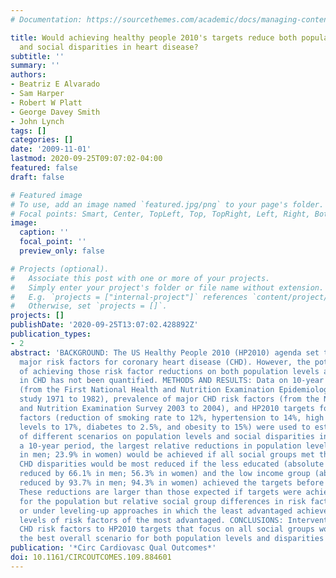 ```yaml
---
# Documentation: https://sourcethemes.com/academic/docs/managing-content/

title: Would achieving healthy people 2010's targets reduce both population levels
  and social disparities in heart disease?
subtitle: ''
summary: ''
authors:
- Beatriz E Alvarado
- Sam Harper
- Robert W Platt
- George Davey Smith
- John Lynch
tags: []
categories: []
date: '2009-11-01'
lastmod: 2020-09-25T09:07:02-04:00
featured: false
draft: false

# Featured image
# To use, add an image named `featured.jpg/png` to your page's folder.
# Focal points: Smart, Center, TopLeft, Top, TopRight, Left, Right, BottomLeft, Bottom, BottomRight.
image:
  caption: ''
  focal_point: ''
  preview_only: false

# Projects (optional).
#   Associate this post with one or more of your projects.
#   Simply enter your project's folder or file name without extension.
#   E.g. `projects = ["internal-project"]` references `content/project/deep-learning/index.md`.
#   Otherwise, set `projects = []`.
projects: []
publishDate: '2020-09-25T13:07:02.428892Z'
publication_types:
- 2
abstract: 'BACKGROUND: The US Healthy People 2010 (HP2010) agenda set targets for
  major risk factors for coronary heart disease (CHD). However, the potential impact
  of achieving those risk factor reductions on both population levels and social disparities
  in CHD has not been quantified. METHODS AND RESULTS: Data on 10-year risk of CHD
  (from the First National Health and Nutrition Examination Epidemiological Follow-Up
  study 1971 to 1982), prevalence of major CHD risk factors (from the National Health
  and Nutrition Examination Survey 2003 to 2004), and HP2010 targets for CHD risk
  factors (reduction of smoking rate to 12%, hypertension to 14%, high cholesterol
  levels to 17%, diabetes to 2.5%, and obesity to 15%) were used to estimate effects
  of different scenarios on population levels and social disparities in CHD. Over
  a 10-year period, the largest relative reductions in population levels of CHD (20.0%
  in men; 23.9% in women) would be achieved if all social groups met the HP2010 targets.
  CHD disparities would be most reduced if the less educated (absolute disparities
  reduced by 66.1% in men; 56.3% in women) and the low income group (absolute disparities
  reduced by 93.7% in men; 94.3% in women) achieved the targets before the most advantaged.
  These reductions are larger than those expected if targets were achieved overall
  for the population but relative social group differences in risk factors remained,
  or under leveling-up approaches in which the least advantaged achieved the current
  levels of risk factors of the most advantaged. CONCLUSIONS: Interventions to reduce
  CHD risk factors to HP2010 targets that focus on all social groups would produce
  the best overall scenario for both population levels and disparities in CHD.'
publication: '*Circ Cardiovasc Qual Outcomes*'
doi: 10.1161/CIRCOUTCOMES.109.884601
---
```

